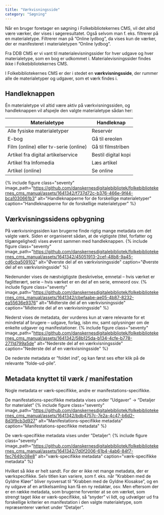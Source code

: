 ```yaml
---
title: "Værkvisningsside"
category: "Søgning"
---
```


Når en bruger foretager en søgning i Folkebibliotekernes CMS, vil det altid være værker, der vises i søgeresultatet. Også selvom man f. eks. filtrerer på en materialetype. Filtrerer man på ”Online lydbog”, da vises kun de værker, der er manifesteret i materialetypen ”Online lydbog”. 

Fra DDB CMS er vi vant til materialevisningssider for hver udgave og hver materialetype, som en bog er udkommet i. Materialevisningssider findes ikke i Folkebibliotekernes CMS.  

I Folkebibliotekernes CMS er der i stedet en **værkvisningsside**, der rummer alle de materialetyper og udgaver, som et værk findes i.
## Handleknappen
Én materialetype vil altid være aktiv på værkvisningssiden, og handleknappen vil afspejle den valgte materialetype sådan her:

| Materialetype| Handleknap |
| -------- | ------- |
| Alle fysiske materialetyper  | Reservér |
| E-bog	| Gå til ereolen |
| Film (online) eller tv-serie (online)	| Gå til filmstriben |
| Artikel fra digital artikelservice | Bestil digital kopi |
| Artikel fra Infomedia	| Læs artikel |
| Artikel (online) | Se online |

{% include figure class="seventy" image_path="https://github.com/danskernesdigitalebibliotek/folkebibliotekernes_cms_manual/assets/1641342/f737d72c-b376-466e-9f44-bca1030661b3" alt="Handleknapperne for de forskellige materialetyper" caption="Handleknapperne for de forskellige materialetyper" %} 
## Værkvisningssidens opbygning
På værkvisningssiden kan brugerne finde rigtig mange metadata om det valgte værk.
Siden er organiseret sådan, at de vigtigste (titel, forfatter og tilgængelighed) vises øverst sammen med handleknappen.
{% include figure class="seventy" image_path="https://github.com/danskernesdigitalebibliotek/folkebibliotekernes_cms_manual/assets/1641342/45051913-2cef-48b8-9a45-cd6cba509102" alt="Øverste del af en værkvisningsside" caption="Øverste del af en værkvisningsside" %} 

Nedenunder vises de næstvigtigste (beskrivelse, emnetal – hvis værket er faglitterært, serie – hvis værket er en del af en serie, emneord osv.
{% include figure class="seventy" image_path="https://github.com/danskernesdigitalebibliotek/folkebibliotekernes_cms_manual/assets/1641342/cbefaabe-ae05-4b87-8232-ea55636e9376" alt="Midterste del af en værkvisningsside" caption="Midterste del af en værkvisningsside" %} 

Nederst vises de metadata, der vurderes kun at være relevante for et mindretal af brugere – udgave, forlag, isbn mv, samt oplysninger om de enkelte udgaver og manifestationer.
{% include figure class="seventy" image_path="https://github.com/danskernesdigitalebibliotek/folkebibliotekernes_cms_manual/assets/1641342/58b125da-b134-4cfe-b778-2711d799a5de" alt="Nederste del af en værkvisningsside" caption="Nederste del af en værkvisningsside" %} 

De nederste metadata er ”foldet ind”, og kan først ses efter klik på de relevante ”folde-ud-pile”.
## Metadata knyttet til værk / manifestation
Nogle metadata er værk-specifikke, andre er manifestations-specifikke.

De manifestations-specifikke metadata vises under ”Udgaver” -> ”Detaljer for materialet”
{% include figure class="seventy" image_path="https://github.com/danskernesdigitalebibliotek/folkebibliotekernes_cms_manual/assets/1641342/bdb4757c-7e2a-4c47-b6d2-8d3f9cb3d927" alt="Manifestations-specifikke metadata" caption="Manifestations-specifikke metadata" %} 

De værk-specifikke metadata vises under ”Detaljer”:
{% include figure class="seventy" image_path="https://github.com/danskernesdigitalebibliotek/folkebibliotekernes_cms_manual/assets/1641342/7d0f2006-61b4-4ab6-84f7-fec7649c08e8" alt="værk-specifikke metadata" caption="værk-specifikke metadata" %} 

Hvilket så ikke er helt sandt. For der er ikke ret mange metadata, der er værkspecifikke. Selv titlen kan variere, som f. eks. når ”Krabben med de Gyldne Kløer” bliver nyoversat til ”Krabben med de Gyldne Klosakse”, og en ny udgave af en artikelsamling kan få en ny redaktør, osv. Men eftersom der er en række metadata, som brugerne forventer at se om værket, som strengt taget ikke er værk-specifikke, så ”snyder” vi lidt, og udvælger ud fra forskellige kriterier en manifestation i den valgte materialetype, som repræsenterer værket under ”Detaljer”.






